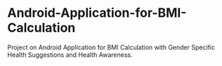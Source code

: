 # Android-Application-for-BMI-Calculation
Project on Android Application for BMI Calculation with Gender Specific Health Suggestions and Health Awareness.
